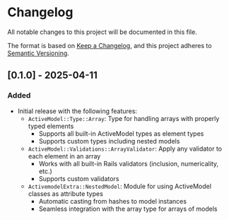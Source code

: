 # Changelog

All notable changes to this project will be documented in this file.

The format is based on [Keep a Changelog](https://keepachangelog.com/en/1.1.0/),
and this project adheres to [Semantic Versioning](https://semver.org/spec/v2.0.0.html).

## [0.1.0] - 2025-04-11

### Added
- Initial release with the following features:
  - `ActiveModel::Type::Array`: Type for handling arrays with properly typed elements
    - Supports all built-in ActiveModel types as element types
    - Supports custom types including nested models
  - `ActiveModel::Validations::ArrayValidator`: Apply any validator to each element in an array
    - Works with all built-in Rails validators (inclusion, numericality, etc.)
    - Supports custom validators
  - `ActivemodelExtra::NestedModel`: Module for using ActiveModel classes as attribute types
    - Automatic casting from hashes to model instances
    - Seamless integration with the array type for arrays of models
